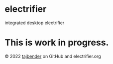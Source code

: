 # electrifier
integrated desktop electrifier

# This is work in progress.

&copy; 2022 [tajbender](https://github.com/tajbender "tajbender on GitHub") on GitHub and  electrifier.org
